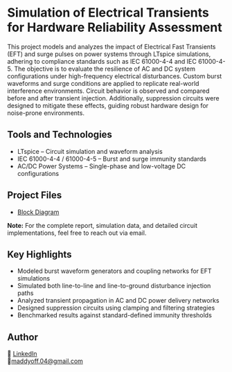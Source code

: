 # Simulation of Electrical Transients for Hardware Reliability Assessment

This project models and analyzes the impact of Electrical Fast Transients (EFT) and surge pulses on power systems through LTspice simulations, adhering to compliance standards such as IEC 61000-4-4 and IEC 61000-4-5. The objective is to evaluate the resilience of AC and DC system configurations under high-frequency electrical disturbances. Custom burst waveforms and surge conditions are applied to replicate real-world interference environments. Circuit behavior is observed and compared before and after transient injection. Additionally, suppression circuits were designed to mitigate these effects, guiding robust hardware design for noise-prone environments.

## Tools and Technologies

- LTspice – Circuit simulation and waveform analysis  
- IEC 61000-4-4 / 61000-4-5 – Burst and surge immunity standards  
- AC/DC Power Systems – Single-phase and low-voltage DC configurations  

## Project Files

- [Block Diagram](./BlockDiagram.png)

**Note:** For the complete report, simulation data, and detailed circuit implementations, feel free to reach out via email.

## Key Highlights

- Modeled burst waveform generators and coupling networks for EFT simulations  
- Simulated both line-to-line and line-to-ground disturbance injection paths  
- Analyzed transient propagation in AC and DC power delivery networks  
- Designed suppression circuits using clamping and filtering strategies  
- Benchmarked results against standard-defined immunity thresholds

## Author

🔗 [LinkedIn](https://www.linkedin.com/in/madhusudan-kannan)  
🔗maddyoff.04@gmail.com


